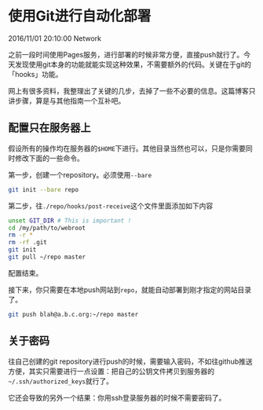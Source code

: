 # 使用Git进行自动化部署
2016/11/01 20:10:00
Network


之前一段时间使用Pages服务，进行部署的时候非常方便，直接push就行了。今天发现使用git本身的功能就能实现这种效果，不需要额外的代码。关键在于git的「hooks」功能。

网上有很多资料，我整理出了关键的几步，去掉了一些不必要的信息。这篇博客只讲步骤，算是与其他指南一个互补吧。


## 配置只在服务器上

假设所有的操作均在服务器的`$HOME`下进行。其他目录当然也可以，只是你需要同时修改下面的一些命令。

第一步，创建一个repository。必须使用`--bare`

```sh
git init --bare repo
```

第二步，往`./repo/hooks/post-receive`这个文件里面添加如下内容

```sh
unset GIT_DIR # This is important !
cd /my/path/to/webroot
rm -r *
rm -rf .git
git init
git pull ~/repo master
```

配置结束。

接下来，你只需要在本地push网站到`repo`，就能自动部署到刚才指定的网站目录了。

```sh
git push blah@a.b.c.org:~/repo master
```

## 关于密码

往自己创建的git repository进行push的时候，需要输入密码，不如往github推送方便，其实只需要进行一点设置：把自己的公钥文件拷贝到服务器的`~/.ssh/authorized_keys`就行了。

它还会导致的另外一个结果：你用ssh登录服务器的时候不需要密码了。

